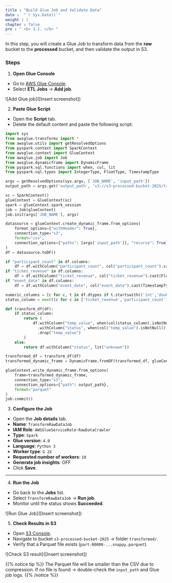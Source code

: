 ```yaml
---
title : "Build Glue Job and Validate Data"
date :  "`r Sys.Date()`" 
weight : 1 
chapter : false
pre : " <b> 3.1. </b> "
---
```


In this step, you will create a Glue Job to transform data from the **raw** bucket to the **processed** bucket, and then validate the output in S3.

### Steps

1. **Open Glue Console**  
  - Go to [AWS Glue Console](https://console.aws.amazon.com/glue/home?region=us-east-1).  
  - Select **ETL Jobs** → **Add job**.  

  ![Add Glue job]([Insert screenshot])

2. **Paste Glue Script**  
  - Open the **Script** tab.  
  - Delete the default content and paste the following script:

  ```python
  import sys
  from awsglue.transforms import *
  from awsglue.utils import getResolvedOptions
  from pyspark.context import SparkContext
  from awsglue.context import GlueContext
  from awsglue.job import Job
  from awsglue.dynamicframe import DynamicFrame
  from pyspark.sql.functions import when, col, lit
  from pyspark.sql.types import IntegerType, FloatType, TimestampType

  args = getResolvedOptions(sys.argv, ['JOB_NAME', 'input_path'])
  output_path = args.get('output_path', 's3://s3-processed-bucket-2025/transformed/')

  sc = SparkContext()
  glueContext = GlueContext(sc)
  spark = glueContext.spark_session
  job = Job(glueContext)
  job.init(args['JOB_NAME'], args)

  datasource = glueContext.create_dynamic_frame.from_options(
      format_options={"withHeader": True},
      connection_type="s3",
      format="csv",
      connection_options={"paths": [args['input_path']], "recurse": True},
  )
  df = datasource.toDF()

  if "participant_count" in df.columns:
      df = df.withColumn("participant_count", col("participant_count").cast(IntegerType()))
  if "ticket_revenue" in df.columns:
      df = df.withColumn("ticket_revenue", col("ticket_revenue").cast(FloatType()))
  if "event_date" in df.columns:
      df = df.withColumn("event_date", col("event_date").cast(TimestampType()))

  numeric_columns = [c for c, t in df.dtypes if t.startswith(('int','double','float')) and c in ['participant_count','ticket_revenue']]
  status_column = next((c for c in ['ticket_revenue','participant_count'] if c in numeric_columns), None)

  def transform_df(df):
      if status_column:
          return (
              df.withColumn("temp_value", when(col(status_column).isNotNull(), col(status_column).cast("float")))
                .withColumn("status", when(col("temp_value").isNotNull() & (col("temp_value") > 0), "completed").otherwise("cancelled"))
                .drop("temp_value")
          )
      else:
          return df.withColumn("status", lit("unknown"))

  transformed_df = transform_df(df)
  transformed_dynamic_frame = DynamicFrame.fromDF(transformed_df, glueContext, "transformed_data")

  glueContext.write_dynamic_frame.from_options(
      frame=transformed_dynamic_frame,
      connection_type="s3",
      connection_options={"path": output_path},
      format="parquet"
  )
  job.commit()
```

3. **Configure the Job**

  * Open the **Job details** tab.
  * **Name**: `TransformRawDataJob`
  * **IAM Role**: `AWSGlueServiceRole-RawDataCrawler`
  * **Type**: `Spark`
  * **Glue version**: `4.0`
  * **Language**: `Python 3`
  * **Worker type**: `G 2X`
  * **Requested number of workers**: `10`
  * **Generate job insights**: OFF
  * Click **Save**.

---

4. **Run the Job**

  * Go back to the **Jobs** list.
  * Select `TransformRawDataJob` → **Run job**.
  * Monitor until the status shows **Succeeded**.

  !\[Run Glue Job]\(\[Insert screenshot])

5. **Check Results in S3**

  * Open [S3 Console](https://console.aws.amazon.com/s3/home?region=us-east-1).
  * Navigate to bucket `s3-processed-bucket-2025` → folder `transformed/`.
  * Verify that a Parquet file exists (`part-00000-...snappy.parquet`).

  !\[Check S3 result]\(\[Insert screenshot])

  {{% notice tip %}}
  The Parquet file will be smaller than the CSV due to compression.
  If no file is found → double-check the `input_path` and Glue job logs.
  {{% /notice %}}